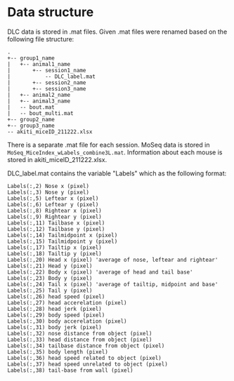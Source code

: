 # Data structure
DLC data is stored in .mat files. Given .mat files were renamed based on the following file structure:

```
.
+-- group1_name
|   +-- animal1_name
|       +-- session1_name
|           -- DLC_label.mat
|       +-- session2_name
|       +-- session3_name
|   +-- animal2_name
|   +-- animal3_name
|   -- bout.mat
|   -- bout_multi.mat
+-- group2_name
+-- group3_name
-- akiti_miceID_211222.xlsx
```

There is a separate .mat file for each session. MoSeq data is stored in `MoSeq_MiceIndex_wLabels_combine3L.mat`. Information about each mouse is stored in akiti_miceID_211222.xlsx. 

DLC_label.mat contains the variable "Labels" which as the following format:
```
Labels(:,2) Nose x (pixel)
Labels(:,3) Nose y (pixel)
Labels(:,5) Leftear x (pixel)
Labels(:,6) Leftear y (pixel)
Labels(:,8) Rightear x (pixel)
Labels(:,9) Rightear y (pixel)
Labels(:,11) Tailbase x (pixel)
Labels(:,12) Tailbase y (pixel)
Labels(:,14) Tailmidpoint x (pixel)
Labels(:,15) Tailmidpoint y (pixel)
Labels(:,17) Tailtip x (pixel)
Labels(:,18) Tailtip y (pixel)
Labels(:,20) Head x (pixel) 'average of nose, leftear and rightear'
Labels(:,21) Head y (pixel)
Labels(:,22) Body x (pixel) 'average of head and tail base'
Labels(:,23) Body y (pixel)
Labels(:,24) Tail x (pixel) 'average of tailtip, midpoint and base'
Labels(:,25) Tail y (pixel)
Labels(:,26) head speed (pixel)
Labels(:,27) head accerelation (pixel)
Labels(:,28) head jerk (pixel)
Labels(:,29) body speed (pixel)
Labels(:,30) body accerelation (pixel)
Labels(:,31) body jerk (pixel)
Labels(:,32) nose distance from object (pixel)
Labels(:,33) head distance from object (pixel)
Labels(:,34) tailbase distance from object (pixel)
Labels(:,35) body length (pixel)
Labels(:,36) head speed related to object (pixel)
Labels(:,37) head speed unrelated to object (pixel)
Labels(:,38) tail-base from wall (pixel)
```
